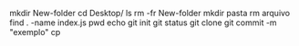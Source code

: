 mkdir New-folder
cd Desktop/
ls
rm -fr New-folder
mkdir pasta
rm arquivo
find . -name index.js
pwd
echo
git init
git status
git clone
git commit -m "exemplo"
cp